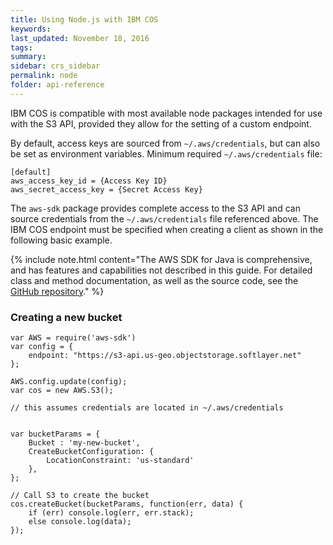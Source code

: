 ```yaml
---
title: Using Node.js with IBM COS
keywords: 
last_updated: November 18, 2016
tags: 
summary: 
sidebar: crs_sidebar
permalink: node
folder: api-reference
---
```


IBM COS is compatible with most available node packages intended for use with the S3 API, provided they allow for the setting of a custom endpoint.  

By default, access keys are sourced from `~/.aws/credentials`, but can also be set as environment variables. Minimum required `~/.aws/credentials` file:

```
[default]
aws_access_key_id = {Access Key ID}
aws_secret_access_key = {Secret Access Key}
```

The `aws-sdk` package provides complete access to the S3 API and can source credentials from the `~/.aws/credentials` file referenced above.  The IBM COS endpoint must be specified when creating a client as shown in the following basic example. 

{% include note.html content="The AWS SDK for Java is comprehensive, and has features and capabilities not described in this guide.  For detailed class and method documentation, as well as the source code, see the [GitHub repository](https://github.com/aws/aws-sdk-js)." %}


### Creating a new bucket

```node
var AWS = require('aws-sdk')
var config = {
    endpoint: "https://s3-api.us-geo.objectstorage.softlayer.net"
};

AWS.config.update(config);
var cos = new AWS.S3();

// this assumes credentials are located in ~/.aws/credentials


var bucketParams = {
    Bucket : 'my-new-bucket',
    CreateBucketConfiguration: {
        LocationConstraint: 'us-standard'
    },
};

// Call S3 to create the bucket
cos.createBucket(bucketParams, function(err, data) {
    if (err) console.log(err, err.stack);
    else console.log(data);
});

```


